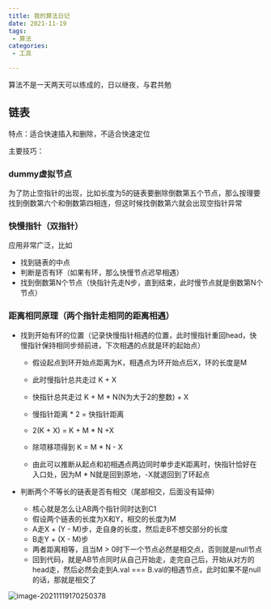 ```yaml
---
title: 我的算法日记
date: 2021-11-19
tags:
 - 算法
categories:
 - 工具

---
```


算法不是一天两天可以练成的，日以继夜，与君共勉

<!-- more -->

## 链表

特点：适合快速插入和删除，不适合快速定位

主要技巧：

### dummy虚拟节点

为了防止空指针的出现，比如长度为5的链表要删除倒数第五个节点，那么按理要找到倒数第六个和倒数第四相连，但这时候找倒数第六就会出现空指针异常

### 快慢指针（双指针）

应用非常广泛，比如

- 找到链表的中点
- 判断是否有环（如果有环，那么快慢节点迟早相遇）
- 找到倒数第N个节点（快指针先走N步，直到结束，此时慢节点就是倒数第N个节点）

### 距离相同原理（两个指针走相同的距离相遇）

- 找到开始有环的位置（记录快慢指针相遇的位置，此时慢指针重回head，快慢指针保持相同步频前进，下次相遇的点就是环的起始点）

  - 假设起点到环开始点距离为K，相遇点为环开始点后X，环的长度是M

  - 此时慢指针总共走过 K + X

  - 快指针总共走过 K + M * N(N为大于2的整数) + X

  - 慢指针距离 * 2 = 快指针距离

  - 2(K + X) = K + M * N +X

  - 除项移项得到 K = M * N - X

  - 由此可以推断从起点和初相遇点两边同时单步走K距离时，快指针恰好在入口处，因为M * N就是回到原地，-X就退回到了环起点

- 判断两个不等长的链表是否有相交（尾部相交，后面没有延伸）

  - 核心就是怎么让AB两个指针同时达到C1
  - 假设两个链表的长度为X和Y，相交的长度为M
  - A走X + (Y - M)步，走自身的长度，然后走B不想交部分的长度
  - B走Y + (X - M)步
  - 两者距离相等，且当M > 0时下一个节点必然是相交点，否则就是null节点
  - 回到代码，就是AB节点同时从自己开始走，走完自己后，开始从对方的head走，然后必然会走到A.val === B.val的相遇节点，此时如果不是null的话，那就是相交了

![image-20211119170250378](https://kuimo-markdown-pic.oss-cn-hangzhou.aliyuncs.com/image-20211119170250378.png)


